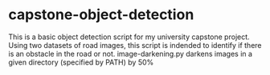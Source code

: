 # capstone-object-detection
This is a basic object detection script for my university capstone project. 
Using two datasets of road images, this script is indended to identify if there is an obstacle in the road or not.
image-darkening.py darkens images in a given directory (specified by PATH) by 50%
